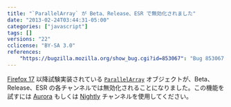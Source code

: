 ```yaml
---
title: "`ParallelArray` が Beta、Release、ESR で無効化されました"
date: "2013-02-24T03:44:31-05:00"
categories: ["javascript"]
tags: []
versions: "22"
cclicense: "BY-SA 3.0"
references:
    "https://bugzilla.mozilla.org/show_bug.cgi?id=853067": "Bug 853067 – Disable parallelarray in beta/release/esr for now"
---
```

[Firefox 17](https://developer.mozilla.org/ja/docs/Firefox_17_for_developers) 以降試験実装されている [`ParallelArray`](https://developer.mozilla.org/ja/docs/Web/JavaScript/Reference/Global_Objects/ParallelArray) オブジェクトが、Beta、Release、ESR の各チャンネルでは無効化されることになりました。この機能を試すには [Aurora](http://www.mozilla.org/en-US/firefox/aurora/) もしくは [Nightly](http://nightly.mozilla.org/) チャンネルを使用してください。
